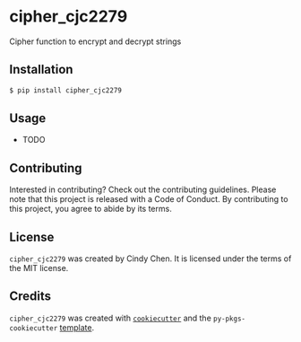 # cipher_cjc2279

Cipher function to encrypt and decrypt strings

## Installation

```bash
$ pip install cipher_cjc2279
```

## Usage

- TODO

## Contributing

Interested in contributing? Check out the contributing guidelines. Please note that this project is released with a Code of Conduct. By contributing to this project, you agree to abide by its terms.

## License

`cipher_cjc2279` was created by Cindy Chen. It is licensed under the terms of the MIT license.

## Credits

`cipher_cjc2279` was created with [`cookiecutter`](https://cookiecutter.readthedocs.io/en/latest/) and the `py-pkgs-cookiecutter` [template](https://github.com/py-pkgs/py-pkgs-cookiecutter).
